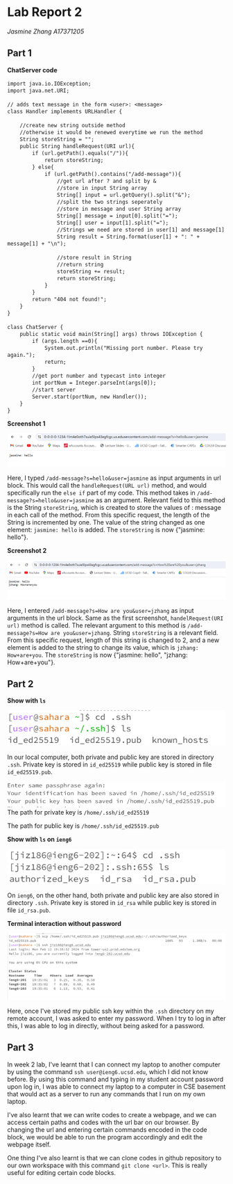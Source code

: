 # Lab Report 2
*Jasmine Zhang A17371205*
## Part 1
**ChatServer code**
```
import java.io.IOException;
import java.net.URI;

// adds text message in the form <user>: <message>
class Handler implements URLHandler {

    //create new string outside method
    //otherwise it would be renewed everytime we run the method
    String storeString = "";
    public String handleRequest(URI url){
        if (url.getPath().equals("/")){
            return storeString;
        } else{
            if (url.getPath().contains("/add-message")){
                //get url after ? and split by &
                //store in input String array
                String[] input = url.getQuery().split("&");
                //split the two strings seperately
                //store in message and user String array
                String[] message = input[0].split("=");
                String[] user = input[1].split("=");
                //Strings we need are stored in user[1] and message[1]
                String result = String.format(user[1] + ": " + message[1] + "\n");
                
                //store result in String
                //return string
                storeString += result;
                return storeString;
            }
        }
        return "404 not found!";
    }
}

class ChatServer {
    public static void main(String[] args) throws IOException {
        if (args.length ==0){
            System.out.println("Missing port number. Please try again.");
            return;
        }
        //get port number and typecast into integer
        int portNum = Integer.parseInt(args[0]);
        //start server
        Server.start(portNum, new Handler());
    }
}
```

**Screenshot 1**

![Image](L2S2.png)

Here, I typed `/add-message?s=hello&user=jasmine` as input arguments in url block. This would call the `handleRequest(URL url)` method, and would specifically run the `else if` part of my code. This method takes in `/add-message?s=hello&user=jasmine` as an argument. Relevant field to this method is the String `storeString`, which is created to store the values of <user>: message in each call of the method. From this specific request, the length of the String is incremented by one. The value of the string changed as one element: `jasmine: hello` is added. The `storeString` is now {"jasmine: hello"}.


**Screenshot 2**

![Image](L2S3.png)

Here, I entered `/add-message?s=How are you&user=jzhang` as input arguments in the url block. Same as the first screenshot, `handelRequest(URI url)` method is called. The relevant argument to this method is `/add-message?s=How are you&user=jzhang`. String `storeString` is a relevant field. From this specific request, length of this string is changed to 2, and a new element is added to the string to change its value, which is `jzhang: How+are+you`. The `storeString` is now {"jasmine: hello", "jzhang: How+are+you"}.

## Part 2

**Show with `ls`**

![Image](L2S4.png)

In our local computer, both private and public key are stored in directory `.ssh`. Private key is stored in `id_ed25519` while public key is stored in file `id_ed25519.pub`.

![Image](L2S4a.png)
The path for private key is `/home/.ssh/id_ed25519`

The path for public key is `/home/.ssh/id_ed25519.pub`

**Show with `ls` on `ieng6`**

![Image](L2E1.png)

On `ieng6`, on the other hand, both private and public key are also stored in directory `.ssh`. Private key is stored in `id_rsa` while public key is stored in file `id_rsa.pub`.


**Terminal interaction without password**

![Image](L2E2.png)

Here, once I've stored my public ssh key within the `.ssh` directory on my remote account, I was asked to enter my password. When I try to log in after this, I was able to log in directly, without being asked for a password.


## Part 3
In week 2 lab, I've learnt that I can connect my laptop to another computer by using the command `ssh user@ieng6.ucsd.edu`, which I did not know before. By using this command and typing in my student account password upon log in, I was able to connect my laptop to a computer in CSE basement that would act as a server to run any commands that I run on my own laptop. 

I've also learnt that we can write codes to create a webpage, and we can access certain paths and codes with the url bar on our browser. By changing the url and entering certain commands encoded in the code block, we would be able to run the program accordingly and edit the webpage itself.

One thing I've also learnt is that we can clone codes in github repository to our own workspace with this command `git clone <url>`. This is really useful for editing certain code blocks.
